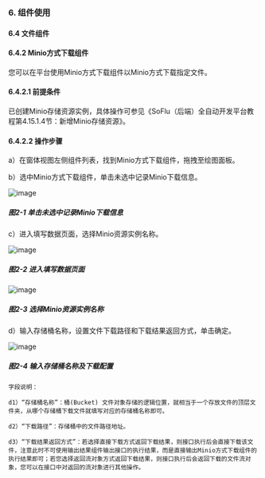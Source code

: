 ### 6. 组件使用

#### 6.4 文件组件

#### 6.4.2 Minio方式下载组件

您可以在平台使用Minio方式下载组件以Minio方式下载指定文件。

#### 6.4.2.1 前提条件

已创建Minio存储资源实例，具体操作可参见《SoFlu（后端）全自动开发平台教程第4.15.1.4节：新增Minio存储资源》。

#### 6.4.2.2 操作步骤

a）在窗体视图左侧组件列表，找到Minio方式下载组件，拖拽至绘图面板。

b）选中Minio方式下载组件，单击未选中记录Minio下载信息。

![image](https://user-images.githubusercontent.com/79617492/209263766-4fa73417-8876-4b5d-a261-81d1a3e36789.png)

##### 图2-1 单击未选中记录Minio下载信息

c）进入填写数据页面，选择Minio资源实例名称。

![image](https://user-images.githubusercontent.com/79617492/209263791-91c7c210-d985-45e2-8fa0-b5c6393111dc.png)

##### 图2-2 进入填写数据页面

![image](https://user-images.githubusercontent.com/79617492/209263830-bdd36871-e62f-4fb0-ae64-833d43daf812.png)

##### 图2-3 选择Minio资源实例名称

d）输入存储桶名称，设置文件下载路径和下载结果返回方式，单击确定。

![image](https://user-images.githubusercontent.com/79617492/209263873-01100884-7d83-4e13-ba54-7fc8082d6e26.png)

##### 图2-4 输入存储桶名称及下载配置

```
字段说明：

d1）“存储桶名称”：桶(Bucket) 文件对象存储的逻辑位置，就相当于一个存放文件的顶层文件夹，从哪个存储桶下载文件就填写对应的存储桶名称即可。

d2）“下载路径”：存储桶中的文件路径地址。

d3）“下载结果返回方式”：若选择直接下载方式返回下载结果，则接口执行后会直接下载该文件，注意此时不可使用输出结果组件输出接口的执行结果，而是直接输出Minio方式下载组件的执行结果即可；若您选择返回流对象方式返回下载结果，则接口执行后会返回下载的文件流对象，您可以在接口中对返回的流对象进行其他操作。
```
